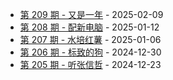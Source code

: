 * [第 209 期 - 又是一年](https://weekly.tw93.fun/posts/209-又是一年) - 2025-02-09
* [第 208 期 - 配新电脑](https://weekly.tw93.fun/posts/208-配新电脑) - 2025-01-12
* [第 207 期 - 水培红薯](https://weekly.tw93.fun/posts/207-水培红薯) - 2025-01-06
* [第 206 期 - 标致的狗](https://weekly.tw93.fun/posts/206-标致的狗) - 2024-12-30
* [第 205 期 - 听张信哲](https://weekly.tw93.fun/posts/205-听张信哲) - 2024-12-23
